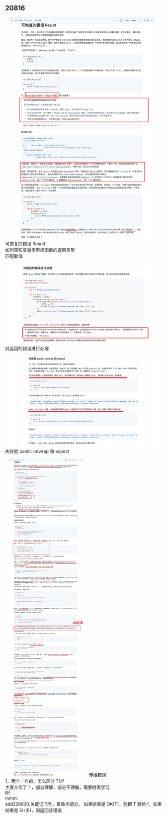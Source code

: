 ## 20816

![](./img/2022-08-16-18-19-57.png)  
可恢复的错误 Result  
如何获知变量类型或函数的返回类型  
匹配取值

![](./img/2022-08-16-18-45-45.png)  
对返回的错误进行处理

![](./img/2022-08-16-18-48-15.png)  
失败就 panic: unwrap 和 expect

![](./img/2022-08-16-19-24-52.png)
传播错误  
1，两个一样的，怎么区分？lllf  
主要介绍了？，部分理解，部分不理解，需要时再学习  
lllf  
mmmi  
add220830,关键词问号，看重点部分， 如果结果是 OK(T)，则把 T 赋给 f，如果结果是 Err(E)，则返回该错误

